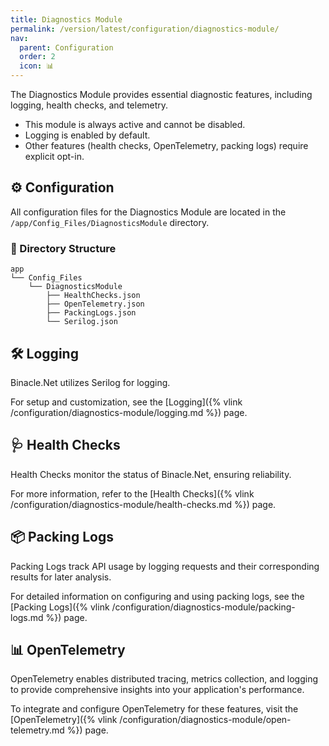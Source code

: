 ```yaml
---
title: Diagnostics Module
permalink: /version/latest/configuration/diagnostics-module/
nav:
  parent: Configuration
  order: 2
  icon: 📊
---
```



The Diagnostics Module provides essential diagnostic features, including logging, health checks, and telemetry.
- This module is always active and cannot be disabled.
- Logging is enabled by default.
- Other features (health checks, OpenTelemetry, packing logs) require explicit opt-in.

## ⚙️ Configuration
All configuration files for the Diagnostics Module are located in the `/app/Config_Files/DiagnosticsModule` directory.

### 📑 Directory Structure
```text
app
└── Config_Files
    └── DiagnosticsModule
        ├── HealthChecks.json
        ├── OpenTelemetry.json
        ├── PackingLogs.json
        └── Serilog.json
```

## 🛠️ Logging
Binacle.Net utilizes Serilog for logging.

For setup and customization, see the
[Logging]({% vlink /configuration/diagnostics-module/logging.md %}) page.

## 🩺 Health Checks
Health Checks monitor the status of Binacle.Net, ensuring reliability.

For more information, refer to the [Health Checks]({% vlink /configuration/diagnostics-module/health-checks.md %}) page.

## 📦 Packing Logs
Packing Logs track API usage by logging requests and their corresponding results for later analysis.

For detailed information on configuring and using packing logs,
see the [Packing Logs]({% vlink /configuration/diagnostics-module/packing-logs.md %}) page.

## 📊 OpenTelemetry
OpenTelemetry enables distributed tracing, metrics collection,
and logging to provide comprehensive insights into your application's performance.

To integrate and configure OpenTelemetry for these features,
visit the [OpenTelemetry]({% vlink /configuration/diagnostics-module/open-telemetry.md %}) page.